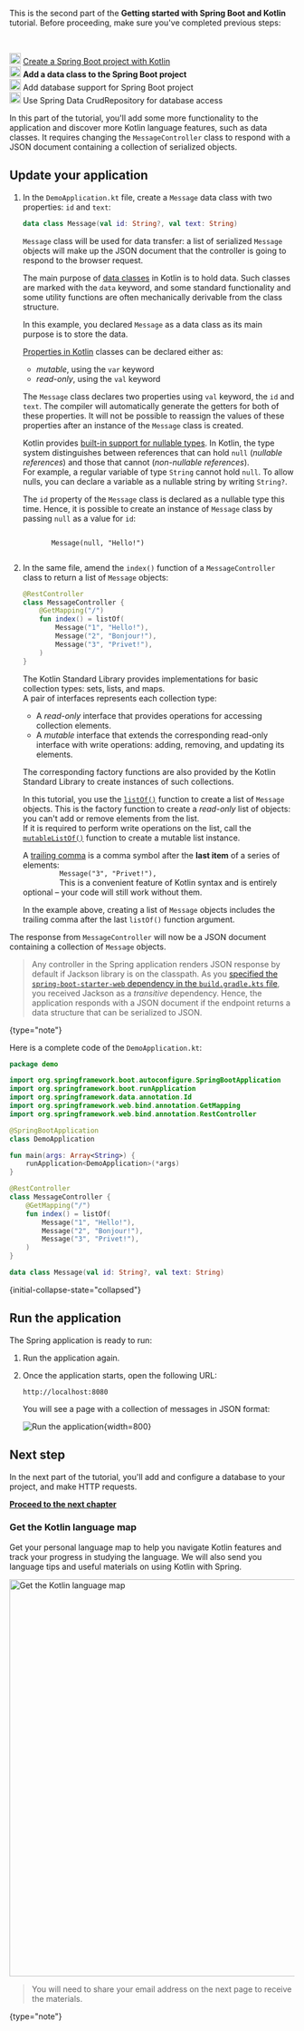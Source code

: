 [//]: # (title: Add a data class to Spring Boot project)
[//]: # (description: Add a Kotlin data class to Spring Boot project.)

<microformat>
    <p>This is the second part of the <strong>Getting started with Spring Boot and Kotlin</strong> tutorial. Before proceeding, make sure you've completed previous steps:</p><br/>
    <p><img src="icon-1-done.svg" width="20" alt="First step"/> <a href="jvm-create-project-with-spring-boot.md">Create a Spring Boot project with Kotlin</a><br/><img src="icon-2.svg" width="20" alt="Second step"/> <strong>Add a data class to the Spring Boot project</strong><br/><img src="icon-3-todo.svg" width="20" alt="Third step"/> Add database support for Spring Boot project<br/><img src="icon-4-todo.svg" width="20" alt="Fourth step"/> Use Spring Data CrudRepository for database access</p>
</microformat>

In this part of the tutorial, you'll add some more functionality to the application and discover more Kotlin language features, such as data classes.
It requires changing the `MessageController` class to respond with a JSON document containing a collection of serialized objects.

## Update your application

1. In the `DemoApplication.kt` file, create a `Message` data class with two properties: `id` and `text`:

    ```kotlin
    data class Message(val id: String?, val text: String)
    ```

   `Message` class will be used for data transfer: a list of serialized `Message` objects will make up the JSON document that the controller is going to respond to the browser request.

   <list collapsible="true">
       <def title="Data classes – data class Message">
          <p>The main purpose of <a href="data-classes.md">data classes</a> in Kotlin is to hold data. Such classes are marked with the <code>data</code> keyword, and some standard functionality and some utility functions are often mechanically derivable from the class structure.</p>
          <p>In this example, you declared <code>Message</code> as a data class as its main purpose is to store the data.</p>
       </def>
       <def title="val and var properties">
          <p><a href="properties.md">Properties in Kotlin</a> classes can be declared either as:</p>
          <list>
              <ul>
                <li><i>mutable</i>, using the <code>var</code> keyword</li>
                <li><i>read-only</i>, using the <code>val</code> keyword</li>
              </ul>
          </list>
          <p>The <code>Message</code> class declares two properties using <code>val</code> keyword, the <code>id</code> and <code>text</code>.
          The compiler will automatically generate the getters for both of these properties.
          It will not be possible to reassign the values of these properties after an instance of the <code>Message</code> class is created.
          </p>
       </def>
       <def title="Nullable types – String?">
          <p>Kotlin provides <a href="null-safety.md#nullable-types-and-non-null-types">built-in support for nullable types</a>. In Kotlin, the type system distinguishes between references that can hold <code>null</code> (<i>nullable references</i>) and those that cannot (<i>non-nullable references</i>).<br/>
          For example, a regular variable of type <code>String</code> cannot hold <code>null</code>. To allow nulls, you can declare a variable as a nullable string by writing <code>String?</code>.
          </p>
          <p>The <code>id</code> property of the <code>Message</code> class is declared as a nullable type this time.
          Hence, it is possible to create an instance of <code>Message</code> class by passing <code>null</code> as a value for <code>id</code>:
          </p>
          <code style="block" lang="kotlin">
          Message(null, "Hello!")
          </code>
       </def>
   </list>
2. In the same file, amend the `index()` function of a `MessageController` class to return a list of `Message` objects:

    ```kotlin
    @RestController
    class MessageController {
        @GetMapping("/")
        fun index() = listOf(
            Message("1", "Hello!"),
            Message("2", "Bonjour!"),
            Message("3", "Privet!"),
        )
    }
    ```

    <list collapsible="true">
       <def title="Collections – listOf()">
          <p>The Kotlin Standard Library provides implementations for basic collection types: sets, lists, and maps.<br/>
          A pair of interfaces represents each collection type:</p>
          <list>
            <ul>
              <li>A <i>read-only</i> interface that provides operations for accessing collection elements.</li>
              <li>A <i>mutable</i> interface that extends the corresponding read-only interface with write operations: adding, removing, and updating its elements.</li>
            </ul>
          </list>
          <p>The corresponding factory functions are also provided by the Kotlin Standard Library to create instances of such collections.
          </p>
          <p>In this tutorial, you use the <a href="https://kotlinlang.org/api/latest/jvm/stdlib/kotlin.collections/list-of.html"><code>listOf()</code></a> function to create a list of <code>Message</code> objects.
          This is the factory function to create a <i>read-only</i> list of objects: you can't add or remove elements from the list.<br/>
          If it is required to perform write operations on the list, call the <a href="https://kotlinlang.org/api/latest/jvm/stdlib/kotlin.collections/mutable-list-of.html"><code>mutableListOf()</code></a> function to create a mutable list instance.
          </p>
       </def>
       <def title="Trailing comma">
          <p>A <a href="coding-conventions.md#trailing-commas">trailing comma</a> is a comma symbol after the <strong>last item</strong> of a series of elements:
            <code style="block" lang="kotlin">
            Message("3", "Privet!"),
            </code>
          This is a convenient feature of Kotlin syntax and is entirely optional – your code will still work without them.
          </p>
          <p>In the example above, creating a list of <code>Message</code> objects includes the trailing comma after the last <code>listOf()</code> function argument.</p>
       </def>
    </list>

The response from `MessageController` will now be a JSON document containing a collection of `Message` objects.

> Any controller in the Spring application renders JSON response by default if Jackson library is on the classpath.
> As you [specified the `spring-boot-starter-web` dependency in the `build.gradle.kts` file](jvm-create-project-with-spring-boot.md#explore-the-project-gradle-build-file), you received Jackson as a _transitive_ dependency.
> Hence, the application responds with a JSON document if the endpoint returns a data structure that can be serialized to JSON.
>
{type="note"}

Here is a complete code of the `DemoApplication.kt`:

```kotlin
package demo

import org.springframework.boot.autoconfigure.SpringBootApplication
import org.springframework.boot.runApplication
import org.springframework.data.annotation.Id
import org.springframework.web.bind.annotation.GetMapping
import org.springframework.web.bind.annotation.RestController

@SpringBootApplication
class DemoApplication

fun main(args: Array<String>) {
    runApplication<DemoApplication>(*args)
}

@RestController
class MessageController {
    @GetMapping("/")
    fun index() = listOf(
        Message("1", "Hello!"),
        Message("2", "Bonjour!"),
        Message("3", "Privet!"),
    )
}

data class Message(val id: String?, val text: String)
```
{initial-collapse-state="collapsed"}

## Run the application

The Spring application is ready to run:

1. Run the application again.

2. Once the application starts, open the following URL:

    ```text
    http://localhost:8080
    ```

    You will see a page with a collection of messages in JSON format:

    ![Run the application](messages-in-json-format.png){width=800}

## Next step

In the next part of the tutorial, you'll add and configure a database to your project, and make HTTP requests.

**[Proceed to the next chapter](jvm-spring-boot-add-db-support.md)**

### Get the Kotlin language map

Get your personal language map to help you navigate Kotlin features and track your progress in studying the language.
We will also send you language tips and useful materials on using Kotlin with Spring.

<a href="https://info.jetbrains.com/kotlin-tips.html">
   <img src="get-kotlin-language-map.png" width="700" alt="Get the Kotlin language map"/>
</a>

> You will need to share your email address on the next page to receive the materials.
>
{type="note"}